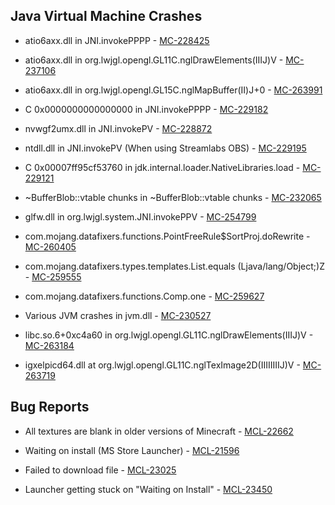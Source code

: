 ## Java Virtual Machine Crashes
- atio6axx.dll in JNI.invokePPPP - [MC-228425](https://bugs.mojang.com/browse/MC-228425)
  
- atio6axx.dll in org.lwjgl.opengl.GL11C.nglDrawElements(IIIJ)V - [MC-237106](https://bugs.mojang.com/browse/MC-237106)

- atio6axx.dll in org.lwjgl.opengl.GL15C.nglMapBuffer(II)J+0 - [MC-263991](https://bugs.mojang.com/browse/MC-263991)

- C 0x0000000000000000 in JNI.invokePPPP - [MC-229182](https://bugs.mojang.com/browse/MC-229182)

- nvwgf2umx.dll in JNI.invokePV - [MC-228872](https://bugs.mojang.com/browse/MC-228872)

- ntdll.dll in JNI.invokePV (When using Streamlabs OBS) - [MC-229195](https://bugs.mojang.com/browse/MC-229195)

- C 0x00007ff95cf53760 in jdk.internal.loader.NativeLibraries.load - [MC-229121](https://bugs.mojang.com/browse/MC-229121)

- ~BufferBlob::vtable chunks in ~BufferBlob::vtable chunks - [MC-232065](https://bugs.mojang.com/browse/MC-232065)

- glfw.dll in org.lwjgl.system.JNI.invokePPV - [MC-254799](https://bugs.mojang.com/browse/MC-254799)

- com.mojang.datafixers.functions.PointFreeRule$SortProj.doRewrite - [MC-260405](https://bugs.mojang.com/browse/MC-260405)

- com.mojang.datafixers.types.templates.List.equals (Ljava/lang/Object;)Z - [MC-259555](https://bugs.mojang.com/browse/MC-259555)

- com.mojang.datafixers.functions.Comp.one - [MC-259627](https://bugs.mojang.com/browse/MC-259627)

- Various JVM crashes in jvm.dll - [MC-230527](https://bugs.mojang.com/browse/MC-230527)

- libc.so.6+0xc4a60 in org.lwjgl.opengl.GL11C.nglDrawElements(IIIJ)V - [MC-263184](https://bugs.mojang.com/browse/MC-263184)

- igxelpicd64.dll at org.lwjgl.opengl.GL11C.nglTexImage2D(IIIIIIIIJ)V - [MC-263719](https://bugs.mojang.com/browse/MC-263719)

## Bug Reports
- All textures are blank in older versions of Minecraft - [MCL-22662](https://bugs.mojang.com/browse/MCL-22662)

- Waiting on install (MS Store Launcher) - [MCL-21596](https://bugs.mojang.com/browse/MCL-21596)

- Failed to download file - [MCL-23025](https://bugs.mojang.com/browse/MCL-23025)

- Launcher getting stuck on "Waiting on Install" - [MCL-23450](https://bugs.mojang.com/browse/MCL-23450)
